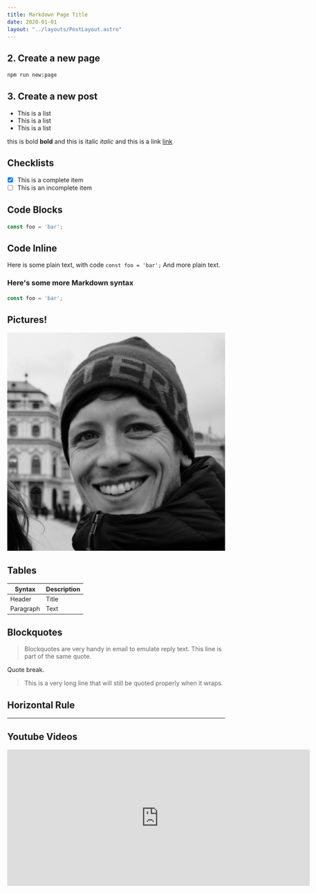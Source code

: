 ```yaml
---
title: Markdown Page Title
date: 2020-01-01
layout: "../layouts/PostLayout.astro"
---
```


## 2. Create a new page

```bash
npm run new:page
```

## 3. Create a new post

- This is a list 
- This is a list
- This is a list

this is bold **bold** and this is italic *italic* and this is a link [link](https://www.google.com)

## Checklists

- [x] This is a complete item
- [ ] This is an incomplete item

## Code Blocks

```js
const foo = 'bar';
```

## Code Inline

Here is some plain text, with code `const foo = 'bar';` And more plain text. 


### Here's some more Markdown syntax

```js
const foo = 'bar';
```

## Pictures!

![alt text](../images/profile.jpg)

## Tables

| Syntax | Description |
| ----------- | ----------- |
| Header | Title |
| Paragraph | Text |

## Blockquotes

> Blockquotes are very handy in email to emulate reply text.
> This line is part of the same quote.

Quote break.

> This is a very long line that will still be quoted properly when it wraps.

## Horizontal Rule

---

## Youtube Videos

<iframe width="700" height="315" src="https://www.youtube.com/embed/2G8LAiHSCAs" frameborder="0" allow="accelerometer; autoplay; encrypted-media; gyroscope; picture-in-picture" allowfullscreen></iframe>


